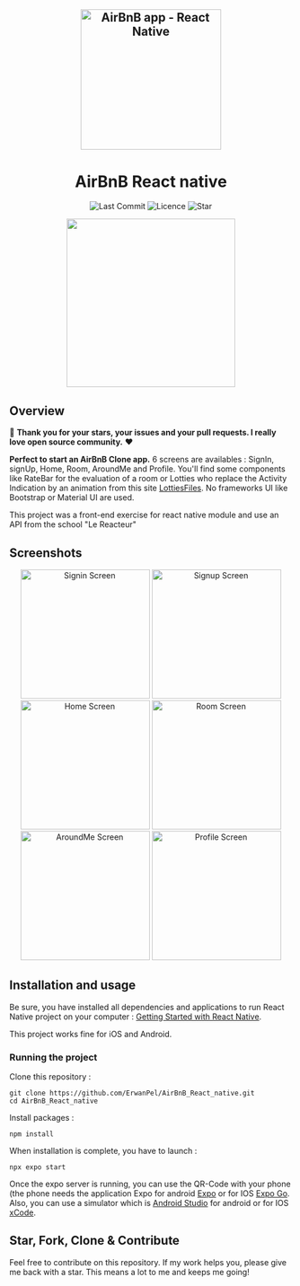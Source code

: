 
<h2 align="center">

<img
		width="250"
		alt="AirBnB app - React Native"
		src="https://github.com/ErwanPel/AirBnB_React_native/blob/main/assets/logo.png">
</h2>
<h1 align="center">
AirBnB React native
</h1>

<p align="center">
	<img alt="Last Commit" src="https://img.shields.io/github/last-commit/ErwanPel/AirBnB_React_native.svg?style=flat-square">
	<img alt="Licence" src="https://img.shields.io/github/license/ErwanPel/AirBnB_React_native.svg?style=flat-square">
	<img alt="Star" src="https://img.shields.io/badge/you%20like%20%3F-STAR%20ME-blue.svg?style=flat-square">
</p>

<p align="center">
	<img src="https://github.com/ErwanPel/AirBnB_React_native/blob/main/assets/roomscreen.png" width="300">
</p>


## Overview

👏 **Thank you for your stars, your issues and your pull requests. I really love open source community.** ❤️

**Perfect to start an AirBnB Clone app.** 6 screens are availables : SignIn, signUp, Home, Room, AroundMe and Profile. You'll find some components like RateBar for the evaluation of a room or Lotties who replace the Activity Indication by an animation from this site [LottiesFiles](https://lottiefiles.com/). No frameworks UI like Bootstrap or Material UI are used.

This project was a front-end exercise for react native module and use an API from the school "Le Reacteur"


## Screenshots

<div align="center">
<img
		width="230"
		alt="Signin Screen"
		src="https://github.com/ErwanPel/AirBnB_React_native/blob/main/assets/signinscreen.png">
<img	
    width="230"
		alt="Signup Screen"
		src="https://github.com/ErwanPel/AirBnB_React_native/blob/main/assets/signupscreen.png">
<img
			width="230"
		alt="Home Screen"
		src="https://github.com/ErwanPel/AirBnB_React_native/blob/main/assets/homescreen.png">
<img
			width="230"
		alt="Room Screen"
		src="https://github.com/ErwanPel/AirBnB_React_native/blob/main/assets/roomscreen.png">
<img
			width="230"
		alt="AroundMe Screen"
		src="https://github.com/ErwanPel/AirBnB_React_native/blob/main/assets/aroundMe.png">
<img
		width="230"
		alt="Profile Screen"
		src="https://github.com/ErwanPel/AirBnB_React_native/blob/main/assets/profilescreen.png">
  
</div>

  
## Installation and usage

Be sure, you have installed all dependencies and applications to run React Native project on your computer : [Getting Started with React Native](https://facebook.github.io/react-native/docs/getting-started).

This project works fine for iOS and Android.


### Running the project

Clone this repository :

```
git clone https://github.com/ErwanPel/AirBnB_React_native.git
cd AirBnB_React_native
```

Install packages :

```
npm install

```

When installation is complete, you have to launch  :

```
npx expo start

```

Once the expo server is running, you can use the QR-Code with your phone (the phone needs the application Expo for android [Expo](https://play.google.com/store/apps/details?id=host.exp.exponent&hl=fr&gl=US) or for IOS [Expo Go](https://apps.apple.com/fr/app/expo-go/id982107779). 
Also, you can use a simulator which is [Android Studio](https://developer.android.com/studio) for android or for IOS [xCode](https://apps.apple.com/fr/app/xcode/id497799835?mt=12).


## Star, Fork, Clone & Contribute

Feel free to contribute on this repository. If my work helps you, please give me back with a star. This means a lot to me and keeps me going!

